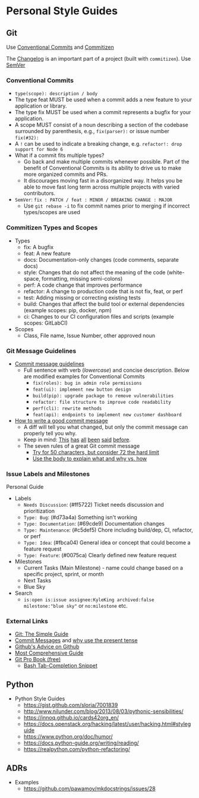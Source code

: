 # Personal Style Guides

## Git

Use [Conventional Commits](https://www.conventionalcommits.org/en/v1.0.0/)
and [Commitizen](https://github.com/commitizen-tools/commitizen)

The [Changelog](https://keepachangelog.com/en/1.0.0/) is an important part of a project (built with `commitizen`).
Use [SemVer](https://semver.org/)

### Conventional Commits

-   `type(scope): description / body`
-   The type feat MUST be used when a commit adds a new feature to your application or library.
-   The type fix MUST be used when a commit represents a bugfix for your application.
-   A scope MUST consist of a noun describing a section of the codebase surrounded by parenthesis,
    e.g., `fix(parser):` or issue number `fix(#32):`
-   A `!` can be used to indicate a breaking change, e.g. `refactor!: drop support for Node 6`
-   What if a commit fits multiple types?
    -   Go back and make multiple commits whenever possible.
        Part of the benefit of Conventional Commits is its ability to drive us to make more organized commits and PRs.
    -   It discourages moving fast in a disorganized way.
        It helps you be able to move fast long term across multiple projects with varied contributors.
-   `SemVer`: `fix : PATCH / feat : MINOR / BREAKING CHANGE : MAJOR`
    -   Use `git rebase -i` to fix commit names prior to merging if incorrect types/scopes are used

### Commitizen Types and Scopes

-   Types
    -   fix: A bugfix
    -   feat: A new feature
    -   docs: Documentation-only changes (code comments, separate docs)
    -   style: Changes that do not affect the meaning of the code (white-space, formatting, missing semi-colons)
    -   perf: A code change that improves performance
    -   refactor: A change to production code that is not fix, feat, or perf
    -   test: Adding missing or correcting existing tests
    -   build: Changes that affect the build tool or external dependencies (example scopes: pip, docker, npm)
    -   ci: Changes to our CI configuration files and scripts (example scopes: GitLabCI)
-   Scopes
    -   Class, File name, Issue Number, other approved noun

### Git Message Guidelines

-   [Commit message guidelines](https://writingfordevelopers.substack.com/p/how-to-write-a-commit-message)
    -   Full sentence with verb (_lowercase_) and concise description. Below are modified examples for Conventional Commits
        -   `fix(roles): bug in admin role permissions`
        -   `feat(ui): implement new button design`
        -   `build(pip): upgrade package to remove vulnerabilities`
        -   `refactor: file structure to improve code readability`
        -   `perf(cli): rewrite methods`
        -   `feat(api): endpoints to implement new customer dashboard`
-   [How to write a good commit message](https://chris.beams.io/posts/git-commit/)
    -   A diff will tell you what changed, but only the commit message can properly tell you why.
    -   Keep in mind: [This](http://tbaggery.com/2008/04/19/a-note-about-git-commit-messages.html)
        [has](https://www.git-scm.com/book/en/v2/Distributed-Git-Contributing-to-a-Project#_commit_guidelines)
        [all](https://github.com/torvalds/subsurface-for-dirk/blob/master/README.md#contributing)
        [been](http://who-t.blogspot.co.at/2009/12/on-commit-messages.html)
        [said](https://github.com/erlang/otp/wiki/writing-good-commit-messages)
        [before](https://github.com/spring-projects/spring-framework/blob/30bce7/CONTRIBUTING.md#format-commit-messages).
    -   The seven rules of a great Git commit message
        -   [Try for 50 characters, but consider 72 the hard limit](https://chris.beams.io/posts/git-commit/#limit-50)
        -   [Use the body to explain what and why vs. how](https://chris.beams.io/posts/git-commit/#why-not-how)

### Issue Labels and Milestones

Personal Guide

-   Labels
    -   `Needs Discussion`: (#ff5722) Ticket needs discussion and prioritization
    -   `Type: Bug`: (#d73a4a) Something isn't working
    -   `Type: Documentation`: (#69cde9) Documentation changes
    -   `Type: Maintenance`: (#c5def5) Chore including build/dep, CI, refactor, or perf
    -   `Type: Idea`: (#fbca04) General idea or concept that could become a feature request
    -   `Type: Feature`: (#0075ca) Clearly defined new feature request
-   Milestones
    -   Current Tasks (Main Milestone) - name could change based on a specific project, sprint, or month
    -   Next Tasks
    -   Blue Sky
-   Search
    -   `is:open is:issue assignee:KyleKing archived:false milestone:"blue sky"` or `no:milestone` etc.

<!-- FIXME:
<details>
<summary>Research</summary>
<ul>
<li>[Sane GitHub Labels](https://medium.com/@dave_lunny/sane-github-labels-c5d2e6004b63) and see
    [sensible-github-labels](https://github.com/Relequestual/sensible-github-labels) for full descriptions of each</li>
    <ul>
    <li>"it is much more helpful to see the status and type of all issues at a glance."</li>
    <li>One of each:</li>
        <ul>
        <li>Status: …</li>
            <ul><li>Abandoned, Accepted, Available, Blocked, Completed, In Progress, On Hold, Pending, Review Needed,
                Revision Needed</li></ul>
        <li>Type: …</li>
            <ul><li>Bug, Maintenance, Question, Enhancement</li></ul>
        <li>Priority: …</li>
            <ul><li>Critical, High, Medium, Low</li></ul>
        </ul>
    </ul>
<li>[Britecharts](https://britecharts.github.io/britecharts/github-labels.html)</li>
    <ul>
    <li>Status: …</li>
        <ul>
        <li>On Review – Request that we are pondering if including or not</li>
        <li>Needs Reproducing – For bugs that need to be reproduced in order to get fixed</li>
        <li>Needs Design – Feature that needs a design</li>
        <li>Ready to Go – Issue that has been defined and is ready to get started with</li>
        <li>In Progress – Issue that is being worked on right now.</li>
        <li>Completed – Finished feature or fix</li>
        </ul>
    <li>Type: …</li>
        <ul>
        <li>Bug – An unexpected problem or unintended behavior</li>
        <li>Feature – A new feature request</li>
        <li>Maintenance – A regular maintenance chore or task, including refactors, build system, CI,
            performance improvements</li>
        <li>Documentation – A documentation improvement task</li>
        <li>Question – An issue or PR that needs more information or a user question</li>
        </ul>
    <li>Not Included</li>
        <ul>
        <li>Priority: They would add complexity and overhead due to the discussions,
            but could help with the roadmap</li>
        <li>Technology Labels: It can create too much overhead, as properly tag with technologies all the issues could
            be time consuming</li>
        </ul>
    </ul>
<li>[Ian Bicking Blog](https://www.ianbicking.org/blog/2014/03/use-github-issues-to-organize-a-project.html)</li>
    <ul>
    <li>Milestone Overview</li>
        <ul>
        <li>What are we doing right now?</li>
        <li>What aren't we doing right now?</li>
            <ul>
            <li>2a. Stuff we'll probably do soon</li>
            <li>2b. Stuff we probably won't do soon</li>
            </ul>
        <li>What aren't we sure about?</li>
        </ul>
    <li>Milestone Descriptions</li>
        <ul>
        <li>Stuff we are doing right now: this is the "main" milestone.
We give it a name (like Alpha 2 or Strawberry Rhubarb Pie)
and we write down what we are trying to accomplish with the milestone.
We create a new milestone when we are ready for the next iteration.</li>
        <li>Stuff we'll probably do soon: this is a standing "**Next Tasks**" milestone.
We never change or rename this milestone.</li>
            <ul><li>We use a permanent "Next Tasks" milestone
(as opposed to renaming it to "Alpha 3" or actual-next-iteration milestone)
because we don't want to presume or default to including something in the real next iteration.
When we're ready to start planning the next iteration we'll create a new milestone,
and only deliberately move things into that milestone.</li></ul>
        <li>Stuff we probably won't do soon: this is a standing "**Blue Sky**" milestone.
We refer to these tickets and sometimes look through them, but they are easy to ignore,
somewhat intentionally ignored.</li>
        <li>What aren't we sure about?: issues with no milestone.</li>
        </ul>
    <li>Label: "Needs Discussion" - (addressed in a triage meeting) -
use liberally for either big or small tickets</li>
    <li>"It's better to give people more power: it's actually helpful if people can overreach
because it is an opportunity to establish where the limits really are and what purpose those limits have"</li>
    </ul>
</ul>
</details>

-->

### External Links

<!-- TODO: Revisit -->

-   [Git: The Simple Guide][1]
-   [Commit Messages][2] and [why use the present tense](https://news.ycombinator.com/item?id=8874177)
-   [Github's Advice on Github](https://github.com/erlang/otp/wiki/Writing-good-commit-messages)
-   [Most Comprehensive Guide](https://chris.beams.io/posts/git-commit/)
-   [Git Pro Book (free)](https://git-scm.com/book/en/v2)
    -   [Bash Tab-Completion Snippet](https://git-scm.com/book/en/v2/Appendix-A%3A-Git-in-Other-Environments-Git-in-Bash)

## Python

<!-- TODO: Revisit -->

-   Python Style Guides
    -   <https://gist.github.com/sloria/7001839>
    -   <http://www.nilunder.com/blog/2013/08/03/pythonic-sensibilities/>
    -   <https://innoq.github.io/cards42org_en/>
    -   <https://docs.openstack.org/hacking/latest/user/hacking.html#styleguide>
    -   <https://www.python.org/doc/humor/>
    -   <https://docs.python-guide.org/writing/reading/>
    -   <https://realpython.com/python-refactoring/>

## ADRs

<!-- TODO: Revisit -->

-   Examples
    -   <https://github.com/pawamoy/mkdocstrings/issues/28>

[1]: http://rogerdudler.github.io/git-guide/
[2]: https://github.com/atom/atom/blob/master/CONTRIBUTING.md#styleguides
